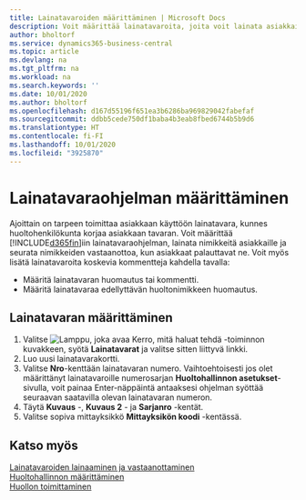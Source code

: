 ```yaml
---
title: Lainatavaroiden määrittäminen | Microsoft Docs
description: Voit määrittää lainatavaroita, joita voit lainata asiakkaille huollossa olevien huoltonimikkeiden tilalle.
author: bholtorf
ms.service: dynamics365-business-central
ms.topic: article
ms.devlang: na
ms.tgt_pltfrm: na
ms.workload: na
ms.search.keywords: ''
ms.date: 10/01/2020
ms.author: bholtorf
ms.openlocfilehash: d167d55196f651ea3b6286ba969829042fabefaf
ms.sourcegitcommit: ddbb5cede750df1baba4b3eab8fbed6744b5b9d6
ms.translationtype: HT
ms.contentlocale: fi-FI
ms.lasthandoff: 10/01/2020
ms.locfileid: "3925870"
---
```

# <a name="set-up-a-loaner-program"></a>Lainatavaraohjelman määrittäminen
Ajoittain on tarpeen toimittaa asiakkaan käyttöön lainatavara, kunnes huoltohenkilökunta korjaa asiakkaan tavaran. Voit määrittää [!INCLUDE[d365fin](includes/d365fin_md.md)]iin lainatavaraohjelman, lainata nimikkeitä asiakkaille ja seurata nimikkeiden vastaanottoa, kun asiakkaat palauttavat ne. Voit myös lisätä lainatavaroita koskevia kommentteja kahdella tavalla:  
  
* Määritä lainatavaran huomautus tai kommentti.  
* Määritä lainatavaraa edellyttävän huoltonimikkeen huomautus.  

## <a name="to-set-up-a-loaner"></a>Lainatavaran määrittäminen  
1. Valitse ![Lamppu, joka avaa Kerro, mitä haluat tehdä -toiminnon](media/ui-search/search_small.png "Kerro, mitä haluat tehdä") kuvakkeen, syötä **Lainatavarat** ja valitse sitten liittyvä linkki.  
2. Luo uusi lainatavarakortti. 
3. Valitse **Nro**-kenttään lainatavaran numero. Vaihtoehtoisesti jos olet määrittänyt lainatavaroille numerosarjan **Huoltohallinnon asetukset**-sivulla, voit painaa Enter-näppäintä antaaksesi ohjelman syöttää seuraavan saatavilla olevan lainatavaran numeron.  
4. Täytä **Kuvaus** -, **Kuvaus 2** - ja **Sarjanro** -kentät.  
5. Valitse sopiva mittayksikkö **Mittayksikön koodi** -kentässä.  
  
## <a name="see-also"></a>Katso myös
[Lainatavaroiden lainaaminen ja vastaanottaminen](service-how-to-lend-receive-loaners.md)  
[Huoltohallinnon määrittäminen](service-setup-service.md)  
[Huollon toimittaminen](service-deliver-service.md)  

